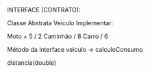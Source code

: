 
INTERFACE (CONTRATO):

Classe Abstrata Veiculo Implementar:

Moto + 5 / 2 
Caminhão / 8 
Carro / 6


Método da interface veiculo -> calculoConsumo

distancia(double)